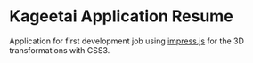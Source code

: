 Kageetai Application Resume
============

Application for first development job using [impress.js](https://github.com/bartaz/impress.js/) for the 3D transformations with CSS3.

